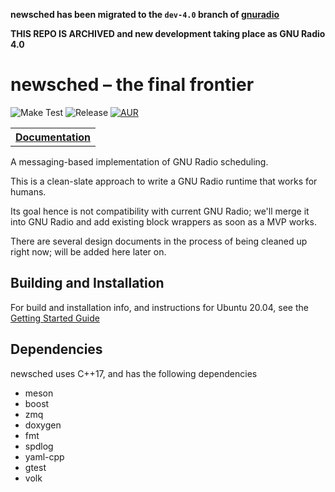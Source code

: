 **newsched has been migrated to the `dev-4.0` branch of [gnuradio](https://github.com/gnuradio/gnuradio/tree/dev-4.0)**

**THIS REPO IS ARCHIVED and new development taking place as GNU Radio 4.0**

# newsched – the final frontier #

![Make Test](https://img.shields.io/github/workflow/status/gnuradio/newsched/build%20and%20run%20tests?style=for-the-badge)
![Release](https://img.shields.io/github/v/release/gnuradio/newsched?style=for-the-badge)
[![AUR](https://img.shields.io/github/license/gnuradio/newsched?style=for-the-badge)](https://github.com/gnuradio/newsched/blob/main/COPYING)

<table><tr>
<th><b><a href="https://gnuradio.github.io/newsched/">Documentation</a></b></th>
</tr></table>

A messaging-based implementation of GNU Radio scheduling.

This is a clean-slate approach to write a GNU Radio runtime that works for humans.

Its goal hence is not compatibility with current GNU Radio; we'll merge it into GNU Radio and add existing block wrappers as soon as a MVP works.

There are several design documents in the process of being cleaned up right now; will be added here later on.

## Building and Installation ##

For build and installation info, and instructions for Ubuntu 20.04, see the [Getting Started Guide](https://gnuradio.github.io/newsched/user_tutorial/02_Getting)

## Dependencies ##

newsched uses C++17, and has the following dependencies

- meson
- boost
- zmq
- doxygen
- fmt
- spdlog
- yaml-cpp
- gtest
- volk
